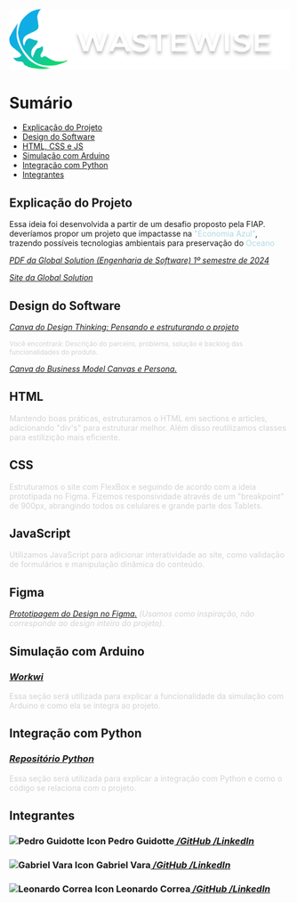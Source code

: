 ![WasteWise Logo](./assets/LogoWASTEWISE.svg)

<h1>Sumário</h1>
<ul>
<li class="nav_list_item"><a href="#explicacao_projeto">Explicação do Projeto</a></li>
<li class="nav_list_item"><a href="#design_software">Design do Software</a></li>
<li class="nav_list_item"><a href="#html_css_js">HTML, CSS e JS</a></li>
<li class="nav_list_item"><a href="#simulacao_arduino">Simulação com Arduino</a></li>
<li class="nav_list_item"><a href="#integracao_python">Integração com Python</a></li>
<li class="nav_list_item"><a href="integrantes">Integrantes</a></li>
</ul>


<section id="explicacao_projeto">
    <article>
        <h2>Explicação do Projeto</h2>
        <p>Essa ideia foi desenvolvida a partir de um desafio proposto pela FIAP. deveríamos propor um projeto que impactasse na <span style="color: lightblue;">"Economia Azul"</span>, trazendo possíveis tecnologias ambientais para preservação do <span style="color: lightblue;">Oceano</span></p>
        <p><a href="./assets/GlobalSolution.pdf" style="font-style: italic;">PDF da Global Solution (Engenharia de Software) 1º semestre de 2024</a></p>
        <p style="font-style: italic;"><a href="https://www.fiap.com.br/graduacao/global-solution">Site da Global Solution</a></p>
    </article>
</section>

<section id="design_software">
    <article>
        <h2>Design do Software</h2>
        <p><a href="https://www.canva.com/design/DAGGi25fhZI/9Kf6AW6fKVvCW5Gfqh-0WQ/edit?utm_content=DAGGi25fhZI&utm_campaign=designshare&utm_medium=link2&utm_source=sharebutton" target="_blank" style="font-style: italic;">Canva do Design Thinking: Pensando e estruturando o projeto</a></p>
        <p style="font-size: 12px; color: lightgrey;">Você encontrará: Descrição do <i class="fas fa-users"></i>parceiro, <i class="fas fa-exclamation-triangle"></i> problema, <i class="fas fa-lightbulb"></i> solução e backlog das <i class="fas fa-cogs"></i>funcionalidades do produto.</p>
        <p><a href="https://www.canva.com/design/DAGGqL7yX_0/x6OzoOTHhAMoBxRh3UZ1vA/edit?utm_content=DAGGqL7yX_0&utm_campaign=designshare&utm_medium=link2&utm_source=sharebutton" target="_blank" style="font-style: italic;">Canva do Business Model Canvas e Persona.</a></p>
    </article>
</section>

<section id="html_css_js">
    <article>
        <h2>HTML <i class="fab fa-html5"></i></h2>
        <p style="color: lightgray;">Mantendo boas práticas, estruturamos o HTML em sections e articles, adicionando "div's" para estruturar melhor. Além disso reutilizamos classes para estilizição mais eficiente.</p>
        <h2>CSS <i class="fab fa-css3"></i></h2>
        <p style="color: lightgray;">Estruturamos o site com FlexBox e seguindo de acordo com a ideia prototipada no Figma. Fizemos responsividade através de um "breakpoint" de 900px, abrangindo todos os celulares e grande parte dos Tablets.</p>
        <h2>JavaScript <i class="fab fa-js"></i></h2>
        <p style="color: lightgray;">Utilizamos JavaScript para adicionar interatividade ao site, como validação de formulários e manipulação dinâmica do conteúdo.</p>
        <h2>Figma</h2>
        <a href="https://www.figma.com/design/YmQFY7CxyoDzbxsjOHhV1e/Front-End-GS?node-id=0-1&t=8Neam0E6htJpEc1N-0"
                aria-label="Design do Figma" target="_blank"><p style="font-style: italic;">Prototipagem do Design no Figma<i class="fa-brands fa-figma"></i>.</a><span style="color: lightgray"> (Usamos como inspiração, não corresponde ao design inteiro do projeto).</p>
    </article>
</section>

<section id="simulacao_arduino">
    <article>
        <h2>Simulação com Arduino</h2>
        <h3><a href="url.workwi" target="_blank" style="font-style: italic">Workwi <i class="fab fa-workwi"></i></a></h3>
        <p style="color: lightgray">Essa seção será utilizada para explicar a funcionalidade da simulação com Arduino e como ela se integra ao projeto.</p>
    </article>
</section>

<section id="integracao_python">
    <article>
        <h2>Integração com Python</h2>
        <h3><a href="https://github.com/seu-usuario/repositorio-python" target="_blank" style="font-style: italic">Repositório Python <i class="fab fa-python"></i></a></h3>
        <p style="color: lightgray">Essa seção será utilizada para explicar a integração com Python e como o código se relaciona com o projeto.</p>
    </article>
</section>

<section id="integrantes">
    <article>
        <h2>Integrantes</h2>
                <h3><img src="https://avatars.githubusercontent.com/u/129889380?v=4" width="50px" alt="Pedro Guidotte Icon">  Pedro Guidotte<a href="https://github.com/pedro-guidotte" target="_blank" style="font-style: italic">  /GitHub <i class="fab fa-github"></i></a>
                <a href="https://www.linkedin.com/in/pedro-guidotte/" target="_blank" style="font-style: italic">  /LinkedIn<i class="fab fa-linkedin"></i></a></h3>
                <h3><img src="https://avatars.githubusercontent.com/u/158540749?v=4)" width="50px" alt="Gabriel Vara Icon">  Gabriel Vara<a href="https://github.com/gabrielvara" target="_blank" style="font-style: italic"> 
 /GitHub <i class="fab fa-github"></i></a>
                <a href="https://www.linkedin.com/in/gabriel-vara" target="_blank" style="font-style: italic">  /LinkedIn <i class="fab fa-linkedin"></i></a></h3>
                <h3><img src="https://avatars.githubusercontent.com/u/158527393?v=4" width="50px" alt="Leonardo Correa Icon">  Leonardo Correa<a href="https://github.com/leonardo-correa" target="_blank" style="font-style: italic">  /GitHub <i class="fab fa-github"></i></a>
                <a href="https://www.linkedin.com/in/leonardo-correa/" target="_blank" style="font-style: italic">  /LinkedIn <i class="fab fa-linkedin"></i></a></h3>
    </article>
</section>
